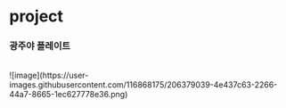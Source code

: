 # project
<h3> 광주야 플레이트</h3>
<br>
![image](https://user-images.githubusercontent.com/116868175/206379039-4e437c63-2266-44a7-8665-1ec627778e36.png)
